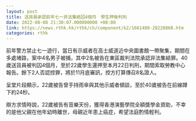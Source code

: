 ```yaml
---
layout: post
title: 送貨員承認前年七一非法集結囚4個月　學生押後判刑
date: 2022-08-08 21:30:07.000000000 +08:00
link: https://news.rthk.hk/rthk/ch/component/k2/1661480-20220808.htm
categories: rthk
---
```


前年警方禁止七一遊行，當日有示威者在高士威道近中央圖書館一帶聚集，期間在多處堵路，案中4名男子被捕，其中2名被告在東區裁判法院承認非法集結罪。40歲送貨員被判囚4個月，至於22歲學生還押至本月22日判刑，期間索取勞教中心報告。餘下2人否認控罪，將於11月底審訊，控方打算傳召8名證人。

呈堂片段顯示，22歲被告曾手持雨傘與其他示威者傾談，至於40歲被告在前線蹲下約24秒。

辯方求情時說，22歲被告有音樂天份，獲得香港演藝學院全額獎學金資助，不幸的是他父親在他年幼時離世，母親近年患上癌症，希望法庭酌情輕判。

